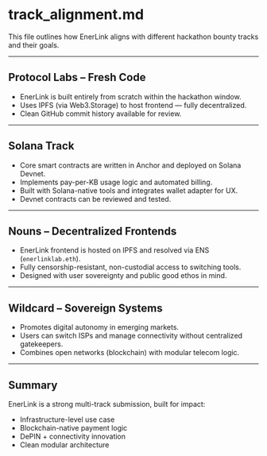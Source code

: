 #  track_alignment.md

This file outlines how EnerLink aligns with different hackathon bounty tracks and their goals.

---

##  Protocol Labs – Fresh Code

- EnerLink is built entirely from scratch within the hackathon window.  
- Uses IPFS (via Web3.Storage) to host frontend — fully decentralized.  
- Clean GitHub commit history available for review.

---

##  Solana Track

- Core smart contracts are written in Anchor and deployed on Solana Devnet.  
- Implements pay-per-KB usage logic and automated billing.  
- Built with Solana-native tools and integrates wallet adapter for UX.  
- Devnet contracts can be reviewed and tested.

---

##  Nouns – Decentralized Frontends

- EnerLink frontend is hosted on IPFS and resolved via ENS (`enerlinklab.eth`).  
- Fully censorship-resistant, non-custodial access to switching tools.  
- Designed with user sovereignty and public good ethos in mind.

---

##  Wildcard – Sovereign Systems

- Promotes digital autonomy in emerging markets.  
- Users can switch ISPs and manage connectivity without centralized gatekeepers.  
- Combines open networks (blockchain) with modular telecom logic.

---

##  Summary

EnerLink is a strong multi-track submission, built for impact:

- Infrastructure-level use case  
- Blockchain-native payment logic  
- DePIN + connectivity innovation  
- Clean modular architecture
